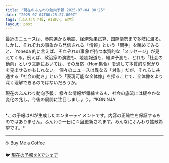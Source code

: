 ```yaml
---
title: "現在のふんわり動向予報 2025-07-04 00:25"
date: "2025-07-04T00:25:27.000Z"
tags: [ふんわり予報, AI占い, 日常]
layout: post
---
```


最近のニュースは、参院選から地震、経済効果試算、国際情勢まで多岐に渡る。しかし、それぞれの事象から発信される「情報」という「関手」を眺めてみると、  Yoneda 的に言えば、それぞれの事象が持つ本質的な「メッセージ」が見えてくる。例えば、政治家の演説も、地震報道も、経済予測も、どれも「社会の動向」という文脈においては、その反応（Hom集合）を通して本質的な繋がりを見出せるかもしれない。  個々のニュースは異なる「対象」だが、それらに共通する「社会の動き」という「表現可能な全体像」を探ることで、全体像をより深く理解できるのではないだろうか。

現在のふんわり動向予報：
様々な情報が錯綜するも、社会の底流には緩やかな変化の兆し。今後の展開に注目しましょう。#KGNINJA

<br>
*この予報はAIが生成したエンターテイメントです。内容の正確性を保証するものではありません。ふんわり一日に４回更新されます。みんなにふんわり拡散希望です。*

---
☕️ [Buy Me a Coffee](https://www.buymeacoffee.com/kgninja)

🐦 [現在の予報をXでシェア](https://twitter.com/intent/tweet?text=%E7%8F%BE%E5%9C%A8%E3%81%AE%E3%81%B5%E3%82%93%E3%82%8F%E3%82%8A%E4%BA%88%E5%A0%B1%3A%20%E3%80%8C%E6%9C%80%E8%BF%91%E3%81%AE%E3%83%8B%E3%83%A5%E3%83%BC%E3%82%B9%E3%81%AF%E3%80%81%E5%8F%82%E9%99%A2%E9%81%B8%E3%81%8B%E3%82%89%E5%9C%B0%E9%9C%87%E3%80%81%E7%B5%8C%E6%B8%88%E5%8A%B9%E6%9E%9C%E8%A9%A6%E7%AE%97%E3%80%81%E5%9B%BD%E9%9A%9B%E6%83%85%E5%8B%A2%E3%81%BE%E3%81%A7%E5%A4%9A%E5%B2%90%E3%81%AB%E6%B8%A1%E3%82%8B%E3%80%82%E3%80%8D%23KGNINJA%20%E7%B6%9A%E3%81%8D%E3%81%AF%E3%83%96%E3%83%AD%E3%82%B0%E3%81%A7%EF%BC%81%F0%9F%91%87&url=https%3A%2F%2Fkg-ninja.github.io%2FFunwariyoso%2F)
